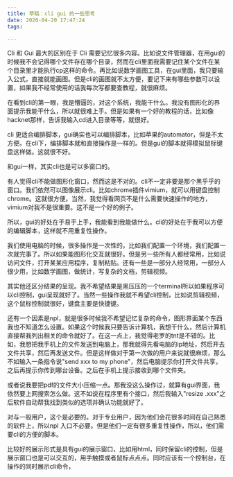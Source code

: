 ```yaml
---
title: 草稿：cli gui 的一些思考
date: 2020-04-20 17:47:24
tags:

---
```


Cli 和 Gui 最大的区别在于 Cli 需要记忆很多内容。比如说文件管理器，在用gui的时候我不会记得哪个文件存在哪个目录，然而在cli里面我需要记住某个文件在某个目录里才能执行cp这样的命令。再比如说数学画图工具，在gui里面，我只要输入公式，直接就能画图。但是cli的画图就不太方便，要记下来有哪些参数可以设置，如果我不经常使用的话我每次写都要查教程，就很麻烦。

在看到cli的第一眼，我是懵逼的，对这个系统，我能干什么。我没有图形化的界面提示我能干什么，所以就很难上手。但是如果有一个好的教程的话，比如像hacknet那样，告诉我输入cd进入目录等等，就很好。

cli 更适合编排脚本，gui确实也可以编排脚本，比如苹果的automator，但是不太方便。在cli下，编排脚本就和直接操作是一样的。但是gui的脚本就得模拟鼠标键盘这样做。这就很不好。

和gui一样，其实cli也是可以多窗口的。

有人觉得cli不能做图形化窗口，然而这是不对的。cli不一定非要是那个黑乎乎的窗口。我们依然可以图像展示cli。比如chrome插件vimium，就可以用键盘控制chrome。这就很方便。当然，我觉得看网页不是什么需要快速操作的地方，vimium对我不是很重要。这不是一个好的例子。

所以，gui的好处在于易于上手，我能看到我能做什么。cli的好处在于我可以方便的编辑脚本，这样就不用重复性操作。

我们使用电脑的时候，很多操作是一次性的，比如我们配置一个环境，我们配置一次就完事了。所以如果能图形化交互就很好。但是另一些所有人都经常用，比如说访问文件，打开某某应用程序，复制粘贴。还有一些是一部分人经常用，一部分人很少用，比如数学画图，做统计，写复杂的文档，剪辑视频。

其实他还区分结果的呈现。我不希望结果是黑压压的一个terminal所以如果程序可以cli控制，gui呈现就好了。当然一些操作我就不希望cli控制，比如说剪辑视频，这个鼠标控制就很好，键盘主要是快捷键。

还有一个因素是npl，就是很多时候我不希望记忆复杂的命令，图形界面某个东西我也不知道怎么设置。如果这个时候我只要告诉计算机，我想干什么，然后计算机直接帮我列出相关的命令就好了。在这一点上，我觉得老罗的tnt是不错的。比如，我想把我手机上的文件发送到电脑上，那我就得先看电脑的ip地址，然后开去文件共享，然后再发送文件。但是这样做对于第一次做的用户来说就很麻烦，那么不如输入一条指令说"send xxx to my phone"，然后电脑提示你打开文件共享，之后再提示你传到哪台设备。之后在手机上提示接收到哪个文件夹。

或者说我要把pdf的文件大小压缩一点。那我没这么操作过，就算有gui界面，我依然要上网搜索怎么做。这不如说在程序里有个接口，然后我输入"resize .xxx"之后软件自动帮我找到类似的选项并确认功能就好了。

对与一般用户，这个是必要的。对于专业用户，因为他们会花很多时间在自己熟悉的软件上，所以npl 入口不必要。但是他们一定有很多重复性操作，所以，他们需要cli的方便的脚本。

比较好的展示形式是具有gui的展示窗口，比如用html，同时保留cli的控制，但是展示窗口也是可以交互的，用手触摸或者鼠标点点点。同时应该有一个控制台，在操作的同时展示cli命令，

